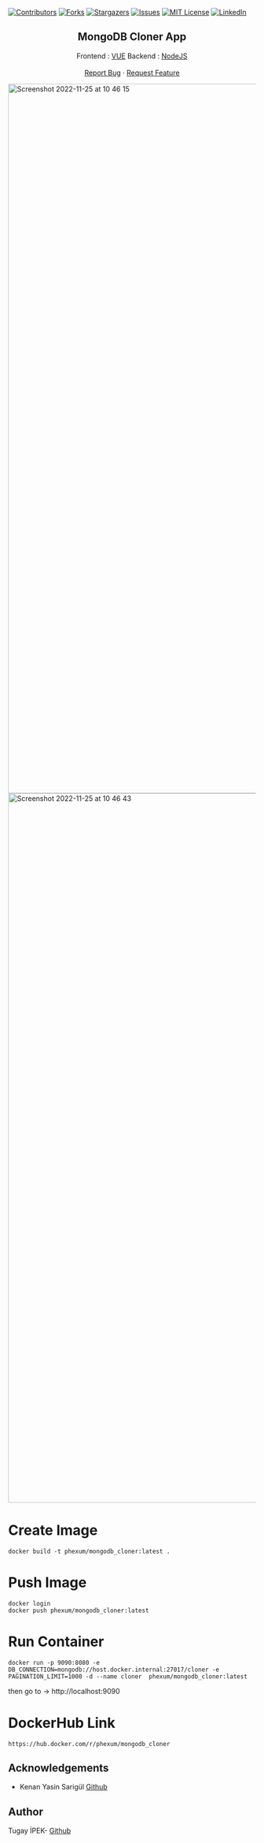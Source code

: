 [![Contributors][contributors-shield]][contributors-url]
[![Forks][forks-shield]][forks-url]
[![Stargazers][stars-shield]][stars-url]
[![Issues][issues-shield]][issues-url]
[![MIT License][license-shield]][license-url]
[![LinkedIn][linkedin-shield]][linkedin-url]
<br>

<p align="center">
  <h2 align="center">MongoDB Cloner App</h2>
  <p align="center">
    Frontend : <a href="https://github.com/tugayipek1/MongoDB_Cloner/tree/main/frontend">VUE</a>
    Backend : <a href="https://github.com/tugayipek1/MongoDB_Cloner/tree/main/app">NodeJS</a>
    <br />
    <br />
    <a href="https://github.com/tugayipek1/MongoDB_Cloner/issues">Report Bug</a>
    ·
    <a href="https://github.com/tugayipek1/MongoDB_Cloner/issues">Request Feature</a>
  </p>
</p>

<img width="1440" alt="Screenshot 2022-11-25 at 10 46 15" src="https://user-images.githubusercontent.com/87069084/203929089-01a71bd9-0274-4139-817b-7a42b60f4650.png">

<img width="1440" alt="Screenshot 2022-11-25 at 10 46 43" src="https://user-images.githubusercontent.com/87069084/203929202-cbdc72a7-fedf-4bac-aa39-e9b3aec46e2c.png">


# Create Image

```
docker build -t phexum/mongodb_cloner:latest .
```

# Push Image

```
docker login
docker push phexum/mongodb_cloner:latest
```
 


# Run Container 

```
docker run -p 9090:8080 -e DB_CONNECTION=mongodb://host.docker.internal:27017/cloner -e PAGINATION_LIMIT=1000 -d --name cloner  phexum/mongodb_cloner:latest
```

then go to -> http://localhost:9090

# DockerHub Link
```
https://hub.docker.com/r/phexum/mongodb_cloner
```

## Acknowledgements

- Kenan Yasin Sarigül <a href="https://github.com/kenanyasinsarigul">Github</a>


## Author
Tugay İPEK- <a href="https://github.com/tugayipek1">Github</a>



[contributors-shield]: https://img.shields.io/github/contributors/tugayipek1/MongoDB_Cloner.svg?style=for-the-badge
[contributors-url]: https://github.com/tugayipek1/MongoDB_Cloner/graphs/contributors
[forks-shield]: https://img.shields.io/github/forks/tugayipek1/MongoDB_Cloner.svg?style=for-the-badge
[forks-url]: https://github.com/tugayipek1/MongoDB_Cloner/network/members
[stars-shield]: https://img.shields.io/github/stars/tugayipek1/MongoDB_Cloner.svg?style=for-the-badge
[stars-url]: https://github.com/tugayipek1/MongoDB_Cloner/stargazers
[issues-shield]: https://img.shields.io/github/issues/tugayipek1/MongoDB_Cloner.svg?style=for-the-badge
[issues-url]: https://github.com/tugayipek1/MongoDB_Cloner/issues
[license-shield]: https://img.shields.io/github/license/tugayipek1/MongoDB_Cloner.svg?style=for-the-badge
[license-url]: https://github.com/tugayipek1/MongoDB_Cloner/blob/main/LICENSE
[linkedin-shield]: https://img.shields.io/badge/-LinkedIn-black.svg?style=for-the-badge&logo=linkedin&colorB=555
[linkedin-url]: https://www.linkedin.com/in/tugayipek1
